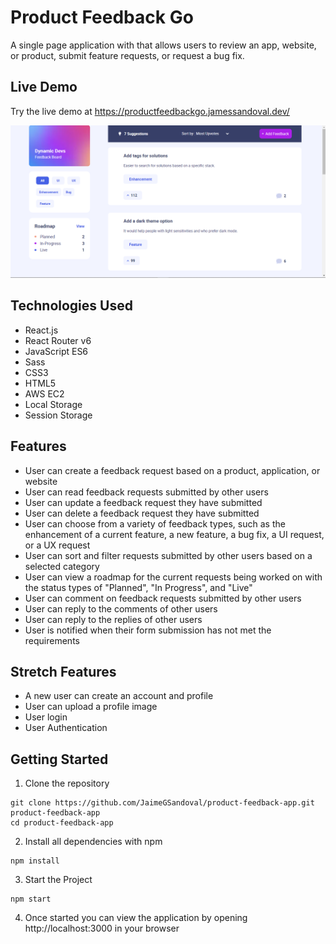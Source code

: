 # Product Feedback Go

A single page application with that allows users to review an app, website, or product, submit feature requests, or request a bug fix.

## Live Demo
Try the live demo at https://productfeedbackgo.jamessandoval.dev/

![productfeedback-app](/public/product-feedback-og.png)



## Technologies Used

- React.js
- React Router v6
- JavaScript ES6
- Sass
- CSS3
- HTML5
- AWS EC2
- Local Storage
- Session Storage





## Features

- User can create a feedback request based on a product, application, or website
- User can read feedback requests submitted by other users
- User can update a feedback request they have submitted
- User can delete a feedback request they have submitted
- User can choose from a variety of feedback types, such as the enhancement of a current feature, a new feature, a bug fix, a UI request, or a UX request
- User can sort and filter requests submitted by other users based on a selected category
- User can view a roadmap for the current requests being worked on with the status types of "Planned", "In Progress", and "Live"
- User can comment on feedback requests submitted by other users
- User can reply to the comments of other users
- User can reply to the replies of other users
- User is notified when their form submission has not met the requirements

## Stretch Features

- A new user can create an account and profile
- User can upload a profile image
- User login
- User Authentication

## Getting Started

1. Clone the repository

```shell
git clone https://github.com/JaimeGSandoval/product-feedback-app.git product-feedback-app
cd product-feedback-app
```

2. Install all dependencies with npm

```
npm install
```

3. Start the Project

```
npm start
```

4. Once started you can view the application by opening http://localhost:3000 in your browser
